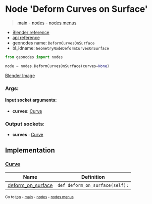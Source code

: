 # Node 'Deform Curves on Surface'

> [main](../structure.md) - [nodes](nodes.md) - [nodes menus](nodes_menus.md)

- [Blender reference](https://docs.blender.org/manual/en/latest/modeling/geometry_nodes/curve/deform_curves_on_surface.html)
- [api reference](https://docs.blender.org/api/current/bpy.types.GeometryNodeDeformCurvesOnSurface.html)
- geonodes name: `DeformCurvesOnSurface`
- bl_idname: `GeometryNodeDeformCurvesOnSurface`

```python
from geonodes import nodes

node = nodes.DeformCurvesOnSurface(curves=None)
```

[Blender Image](self.node_image_ref)

### Args:

#### Input socket arguments:

- **curves**: [Curve](Curve.md)

### Output sockets:

- **curves** : [Curve](Curve.md)

## Implementation

### [Curve](Curve.md)

| Name | Definition |
|------|------------|
 | [deform_on_surface](Curve.md#deform_on_surface) | `def deform_on_surface(self):` |

<sub>Go to [top](#node-Deform-Curves-on-Surface) - [main](../structure.md) - [nodes](nodes.md) - [nodes menus](nodes_menus.md)</sub>

